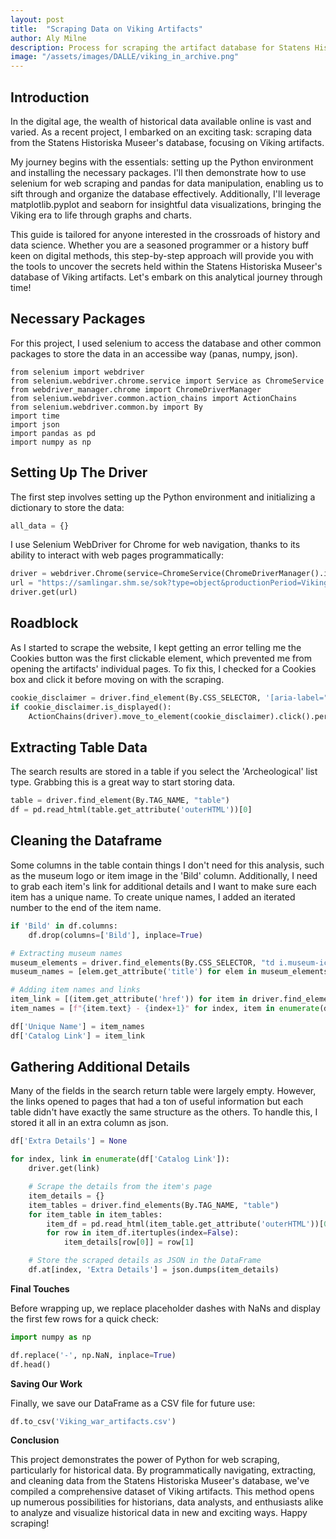 ```yaml
---
layout: post
title:  "Scraping Data on Viking Artifacts"
author: Aly Milne
description: Process for scraping the artifact database for Statens Historiska Museer. 
image: "/assets/images/DALLE/viking_in_archive.png"
---
```


## Introduction

In the digital age, the wealth of historical data available online is vast and varied. As a recent project, I embarked on an exciting task: scraping data from the Statens Historiska Museer's database, focusing on Viking artifacts. 

My journey begins with the essentials: setting up the Python environment and installing the necessary packages. I'll then demonstrate how to use selenium for web scraping and pandas for data manipulation, enabling us to sift through and organize the database effectively. Additionally, I'll leverage matplotlib.pyplot and seaborn for insightful data visualizations, bringing the Viking era to life through graphs and charts.

This guide is tailored for anyone interested in the crossroads of history and data science. Whether you are a seasoned programmer or a history buff keen on digital methods, this step-by-step approach will provide you with the tools to uncover the secrets held within the Statens Historiska Museer's database of Viking artifacts. Let's embark on this analytical journey through time!

## Necessary Packages

For this project, I used selenium to access the database and other common packages to store the data in an accessibe way (panas, numpy, json).

```
from selenium import webdriver
from selenium.webdriver.chrome.service import Service as ChromeService
from webdriver_manager.chrome import ChromeDriverManager
from selenium.webdriver.common.action_chains import ActionChains
from selenium.webdriver.common.by import By
import time
import json
import pandas as pd
import numpy as np
```

## Setting Up The Driver

The first step involves setting up the Python environment and initializing a dictionary to store the data:

```python
all_data = {}
```

I use Selenium WebDriver for Chrome for web navigation, thanks to its ability to interact with web pages programmatically:

```python
driver = webdriver.Chrome(service=ChromeService(ChromeDriverManager().install()))
url = "https://samlingar.shm.se/sok?type=object&productionPeriod=Vikingatid&hasImage=1&category=Arkeologisk%20samling&category=Vapen%20och%20rustningar&listType=archaeological&rows=500&offset=0"
driver.get(url)
```

## Roadblock

As I started to scrape the website, I kept getting an error telling me the Cookies button was the first clickable element, which prevented me from opening the artifacts' individual pages. To fix this, I checked for a Cookies box and click it before moving on with the scraping.

```python
cookie_disclaimer = driver.find_element(By.CSS_SELECTOR, '[aria-label="Godkänn alla kakor"]')
if cookie_disclaimer.is_displayed():
    ActionChains(driver).move_to_element(cookie_disclaimer).click().perform()
```

## Extracting Table Data

The search results are stored in a table if you select the 'Archeological' list type. Grabbing this is a great way to start storing data.

```python
table = driver.find_element(By.TAG_NAME, "table")
df = pd.read_html(table.get_attribute('outerHTML'))[0]
```

## Cleaning the Dataframe

Some columns in the table contain things I don't need for this analysis, such as the museum logo or item image in the 'Bild' column. Additionally, I need to grab each item's link for additional details and I want to make sure each item has a unique name. To create unique names, I added an iterated number to the end of the item name.

```python
if 'Bild' in df.columns:
    df.drop(columns=['Bild'], inplace=True)

# Extracting museum names
museum_elements = driver.find_elements(By.CSS_SELECTOR, "td i.museum-icon")
museum_names = [elem.get_attribute('title') for elem in museum_elements]

# Adding item names and links
item_link = [(item.get_attribute('href')) for item in driver.find_elements(By.CLASS_NAME, "archaeological-list__link")]
item_names = [f"{item.text} - {index+1}" for index, item in enumerate(driver.find_elements(By.CLASS_NAME, "archaeological-list__link"))]

df['Unique Name'] = item_names
df['Catalog Link'] = item_link
```

## Gathering Additional Details

Many of the fields in the search return table were largely empty. However, the links opened to pages that had a ton of useful information but each table didn't have exactly the same structure as the others. To handle this, I stored it all in an extra column as json.

```python
df['Extra Details'] = None

for index, link in enumerate(df['Catalog Link']):
    driver.get(link)

    # Scrape the details from the item's page
    item_details = {}
    item_tables = driver.find_elements(By.TAG_NAME, "table")
    for item_table in item_tables:
        item_df = pd.read_html(item_table.get_attribute('outerHTML'))[0]
        for row in item_df.itertuples(index=False):
            item_details[row[0]] = row[1]

    # Store the scraped details as JSON in the DataFrame
    df.at[index, 'Extra Details'] = json.dumps(item_details)
```

**Final Touches**

Before wrapping up, we replace placeholder dashes with NaNs and display the first few rows for a quick check:

```python
import numpy as np

df.replace('-', np.NaN, inplace=True)
df.head()
```

**Saving Our Work**

Finally, we save our DataFrame as a CSV file for future use:

```python
df.to_csv('Viking_war_artifacts.csv')
```

**Conclusion**

This project demonstrates the power of Python for web scraping, particularly for historical data. By programmatically navigating, extracting, and cleaning data from the Statens Historiska Museer's database, we've compiled a comprehensive dataset of Viking artifacts. This method opens up numerous possibilities for historians, data analysts, and enthusiasts alike to analyze and visualize historical data in new and exciting ways. Happy scraping!